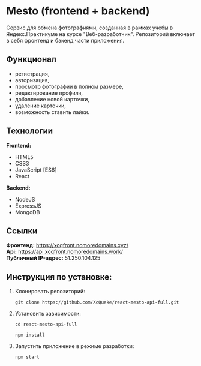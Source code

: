# Mesto (frontend + backend)

Сервис для обмена фотографиями, созданная в рамках учебы в Яндекс.Практикуме на курсе "Веб-разработчик".
Репозиторий включает в себя фронтенд и бэкенд части приложения.

## Функционал

- регистрация,
- авторизация,
- просмотр фотографии в полном размере,
- редактирование профиля,
- добавление новой карточки,
- удаление карточки,
- возможность ставить лайки.

## Технологии

**Frontend:**

- HTML5
- CSS3
- JavaScript [ES6]
- React

**Backend:**

- NodeJS
- ExpressJS
- MongoDB

## Ссылки

**Фронтенд:** https://xcqfront.nomoredomains.xyz/  
**Api:** https://api.xcqfront.nomoredomains.work/  
**Публичный IP-адрес:** 51.250.104.125

## Инструкция по установке:

1.  Клонировать репозиторий:

        git clone https://github.com/XcQuake/react-mesto-api-full.git

2.  Установить зависимости:

        cd react-mesto-api-full

        npm install

3.  Запустить приложение в режиме разработки:

        npm start
